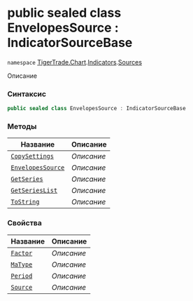 
# public sealed class EnvelopesSource : IndicatorSourceBase
`namespace` [TigerTrade.Chart](../../../TigerTrade.Chart.md).[Indicators](../../../TigerTrade.Chart/Indicators.md).[Sources](../../../TigerTrade.Chart/Indicators/Sources.md)



Описание

### Синтаксис
```csharp
public sealed class EnvelopesSource : IndicatorSourceBase
```


### Методы
| Название | Описание |
| --- | --- |
| [`CopySettings`](./EnvelopesSource.cs/Методы/CopySettings.md) | *Описание* |
| [`EnvelopesSource`](./EnvelopesSource.cs/Методы/EnvelopesSource.md) | *Описание* |
| [`GetSeries`](./EnvelopesSource.cs/Методы/GetSeries.md) | *Описание* |
| [`GetSeriesList`](./EnvelopesSource.cs/Методы/GetSeriesList.md) | *Описание* |
| [`ToString`](./EnvelopesSource.cs/Методы/ToString.md) | *Описание* |

### Свойства
| Название | Описание |
| --- | --- |
| [`Factor`](./EnvelopesSource.cs/Свойства/Factor.md) | *Описание* |
| [`MaType`](./EnvelopesSource.cs/Свойства/MaType.md) | *Описание* |
| [`Period`](./EnvelopesSource.cs/Свойства/Period.md) | *Описание* |
| [`Source`](./EnvelopesSource.cs/Свойства/Source.md) | *Описание* |



